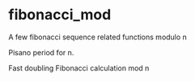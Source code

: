 # fibonacci_mod
A few fibonacci sequence related functions modulo n

Pisano period for n.

Fast doubling Fibonacci calculation mod n
